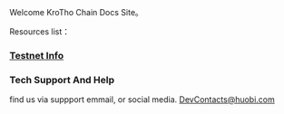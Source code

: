 Welcome KroTho Chain Docs Site。

Resources list：

### [Testnet Info](en-us/testnet.md)

### Tech Support And Help

find us via suppport emmail, or social media.
<DevContacts@huobi.com>
